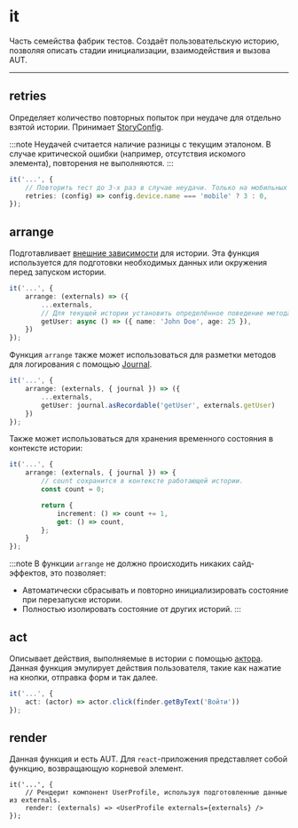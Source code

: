 # it

Часть семейства фабрик тестов. Создаёт пользовательскую историю, позволяя описать стадии инициализации, взаимодействия и
вызова AUT.

---

## retries

Определяет количество повторных попыток при неудаче для отдельно взятой истории. Принимает [StoryConfig](/API/story-elements/story-config).

:::note
Неудачей считается наличие разницы с текущим эталоном. В случае критической ошибки (например, отсутствия искомого
элемента), повторения не выполняются.
:::

```ts
it('...', {
    // Повторить тест до 3-х раз в случае неудачи. Только на мобильных устройствах.
    retries: (config) => config.device.name === 'mobile' ? 3 : 0,
});
```

## arrange

Подготавливает [внешние зависимости](/specification/requirements/env) для истории. Эта функция используется для подготовки необходимых данных или окружения
перед запуском истории.

```ts
it('...', {
    arrange: (externals) => ({
        ...externals,
        // Для текущей истории установить определённое поведение метода.
        getUser: async () => ({ name: 'John Doe', age: 25 }),
    })
});
```

Функция `arrange` также может использоваться для разметки методов для логирования с помощью [Journal](/API/story-elements/journal).

```ts
it('...', {
    arrange: (externals, { journal }) => ({
        ...externals,
        getUser: journal.asRecordable('getUser', externals.getUser)
    })
});
```

Также может использоваться для хранения временного состояния в контексте истории:

```ts
it('...', {
    arrange: (externals, { journal }) => {
        // count сохранится в контексте работающей истории.
        const count = 0;

        return {
            increment: () => count += 1,
            get: () => count,
        };
    }
});
```

:::note
В функции `arrange` не должно происходить никаких сайд-эффектов, это позволяет:

* Автоматически сбрасывать и повторно инициализировать состояние при перезапуске истории.
* Полностью изолировать состояние от других историй.
  :::

## act

Описывает действия, выполняемые в истории с помощью [актора](/API/story-elements/actor). Данная функция эмулирует действия пользователя, такие
как нажатие на кнопки, отправка форм и так далее.

```ts
it('...', {
    act: (actor) => actor.click(finder.getByText('Войти'))
});
```

## render

Данная функция и есть AUT. Для `react`-приложения представляет собой функцию, возвращающую корневой элемент.

```tsx
it('...', {
    // Рендерит компонент UserProfile, используя подготовленные данные из externals.
    render: (externals) => <UserProfile externals={externals} />
});
```
